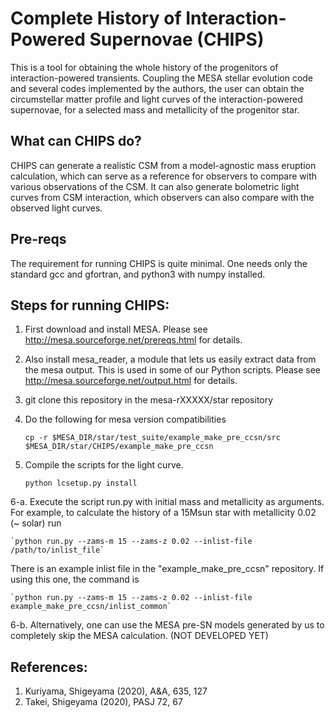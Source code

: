 # Complete History of Interaction-Powered Supernovae (CHIPS)

This is a tool for obtaining the whole history of the progenitors of
interaction-powered transients. Coupling the MESA stellar evolution
code and several codes implemented by the authors, the user can obtain the
circumstellar matter profile and light curves of the interaction-powered
supernovae, for a selected mass and metallicity of the progenitor star.

## What can CHIPS do?

CHIPS can generate a realistic CSM from a model-agnostic mass eruption calculation, which can serve as a reference for observers to compare with various observations of the CSM. It can also generate bolometric light curves from CSM interaction, which observers can also compare with the observed light curves.

## Pre-reqs

The requirement for running CHIPS is quite minimal. One needs only the standard gcc and gfortran, and python3 with numpy installed.

## Steps for running CHIPS:
1. First download and install MESA. Please see <http://mesa.sourceforge.net/prereqs.html> for details.
2. Also install mesa_reader, a module that lets us easily extract data from the mesa output. This is used in some of our Python scripts. Please see <http://mesa.sourceforge.net/output.html> for details.
3. git clone this repository in the mesa-rXXXXX/star repository
4. Do the following for mesa version compatibilities

	`cp -r $MESA_DIR/star/test_suite/example_make_pre_ccsn/src $MESA_DIR/star/CHIPS/example_make_pre_ccsn`

5. Compile the scripts for the light curve.

	`python lcsetup.py install`

6-a. Execute the script run.py with initial mass and metallicity as arguments. For example, to calculate the history of a 15Msun star with metallicity 0.02 (~ solar) run

	`python run.py --zams-m 15 --zams-z 0.02 --inlist-file /path/to/inlist_file`

   There is an example inlist file in the "example_make_pre_ccsn" repository. If using this one, the command is

	`python run.py --zams-m 15 --zams-z 0.02 --inlist-file example_make_pre_ccsn/inlist_common`

6-b. Alternatively, one can use the MESA pre-SN models generated by us to completely skip the MESA calculation. (NOT DEVELOPED YET)

## References:
1. Kuriyama, Shigeyama (2020), A&A, 635, 127
2. Takei, Shigeyama (2020), PASJ 72, 67
